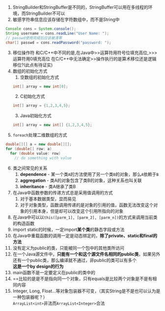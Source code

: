 1. StringBuilder和StringBuffer是不同的，StringBuffer可以用在多线程的环境，而StringBuilder不可以
2. 敏感字符串信息应该存储在字符数组中，而不是String中
```java
Console cons = System.console();
String username = cons.readLine("User Name: ");
// passwd使用完成后应该被清零
char[] passwd = cons.readPassword("password: ");
```
3. 移位操作符
  和C/C++中不同的是,在Java中>>运算符用符号位填充高位,>>>运算符用0填充高位
  在C/C++中无法确定>>操作执行的是算术移位还是逻辑移位?(此点有待证实)
4. 数组的初始化方式
    1. 空数组的初始化方式
    ```java
    int[] array = new int[0];
    ```
    2. C初始化方式
    ```c
    int[] array = {1,2,3,4,5};
    ```
    3. Java初始化方式
    ```java
    int[] array = new int[] {1,2,3,4,5};
    ```
5. `foreach`处理二维数组的方式
```java
double[][] a = new double[][];
for (double[] row: a)
  for (double value: row)
    // do something with value
```
6. 类之间常见的关系
    1. **dependence** - 某一个类`A`的方法使用了另一个类`B`的对象，那么`A`依赖于`B`
    2. **aggregation** - 类A的对象包含了类B的对象，这种关系也叫关联
    3. **inheritance** - 类A继承了类B
7. 在Java中函数参数的传递方式总是采用值调用的方式
    1. 对于基本数据类型，显而易见
    2. 对于对象类型，函数调用传递的是对象的引用的值，函数无法改变这个对象的引用本身，但是却可以改变这个引用所指向的对象
8. 在Java中可以以`this([parm_1], [parm_2], [parm_n])`的方式来调用当前类的构造函数
9. import static的时候，一定import**某个类**的静态字段或方法
10. 在Java中重载函数的调用一定是动态绑定的，**除了private、static和final的方法**
11. 没有定义为public的类，只能被同一个包中的其他类所访问
12. 在一个Java源文件中，**只能有一个和这个源文件名相同的public类**，如果另外还有一个public类，那么编译就不通过，非public的类可以有多个  
**这是一个by design的行为**
13. main函数不是一定要定义在public的类中的
14. ==比较的是是不是指向同一个对象，只有equals是比较两个对象是不是有相同内容
15. Integer, Long, Float...等对象包装器不可变，（其实String是不是也可以认为是一种包装器呢？）  
  `ArrayList<int>`非法而`ArrayList<Integer>`合法